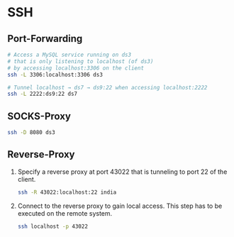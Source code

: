 # SSH

## Port-Forwarding

```bash
# Access a MySQL service running on ds3
# that is only listening to localhost (of ds3)
# by accessing localhost:3306 on the client
ssh -L 3306:localhost:3306 ds3

# Tunnel localhost → ds7 → ds9:22 when accessing localhost:2222
ssh -L 2222:ds9:22 ds7
```

## SOCKS-Proxy

```bash
ssh -D 8080 ds3
```

## Reverse-Proxy

1.	Specify a reverse proxy at port 43022
	that is tunneling to port 22 of the client.

	```bash
	ssh -R 43022:localhost:22 india
	```

2.	Connect to the reverse proxy to gain local access.
	This step has to be executed on the remote system.

	```bash
	ssh localhost -p 43022
	```
